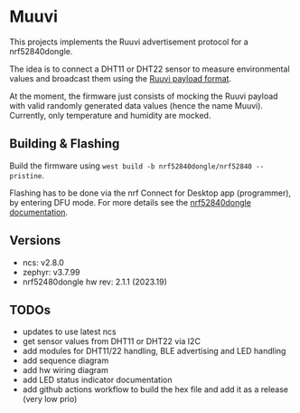 # Muuvi

This projects implements the Ruuvi advertisement protocol for a nrf52840dongle.

The idea is to connect a DHT11 or DHT22 sensor to measure environmental values and broadcast them using the [Ruuvi payload format](https://docs.ruuvi.com/communication/bluetooth-advertisements/data-format-5-rawv2).

At the moment, the firmware just consists of mocking the Ruuvi payload with valid randomly generated data values (hence the name Muuvi).
Currently, only temperature and humidity are mocked.

## Building & Flashing

Build the firmware using `west build -b nrf52840dongle/nrf52840 --pristine`.

Flashing has to be done via the nrf Connect for Desktop app (programmer), by entering DFU mode.
For more details see the [nrf52840dongle documentation](https://docs.nordicsemi.com/bundle/ug_nrf52840_dongle/page/UG/nrf52840_Dongle/programming.html).

## Versions

- ncs: v2.8.0
- zephyr: v3.7.99
- nrf52480dongle hw rev: 2.1.1 (2023.19) 

## TODOs

- updates to use latest ncs
- get sensor values from DHT11 or DHT22 via I2C
- add modules for DHT11/22 handling, BLE advertising and LED handling
- add sequence diagram
- add hw wiring diagram
- add LED status indicator documentation
- add github actions workflow to build the hex file and add it as a release (very low prio)
